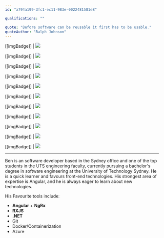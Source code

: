 ```yaml
---
id: "a794a199-3fc1-ec11-983e-0022481581e8"

qualifications: ""

quote: "Before software can be reusable it first has to be usable."
quoteAuthor: "Ralph Johnson"
---
```

[[imgBadge]]
| ![](../badges/Certification-microsoft-azure-fundamentals.png)

[[imgBadge]]
| ![](../badges/Developer-angular.png)

[[imgBadge]]
| ![](../badges/Developer-ngrx.png)

[[imgBadge]]
| ![](../badges/Developer-rxjs.png)

[[imgBadge]]
| ![](../badges/Developer-dotnet-core.png)

[[imgBadge]]
| ![](../badges/Designer-web-css3.png)

[[imgBadge]]
| ![](../badges/Developer-c-sharp.png)

[[imgBadge]]
| ![](../badges/Developer-node-js.png)

[[imgBadge]]
| ![](../badges/Developer-js.png)

[[imgBadge]]
| ![](../badges/Developer-react.png)

[[imgBadge]]
| ![](../badges/Developer-dotnet-mvc.png)

---
Ben is an software developer based in the Sydney office and one of the top students in the UTS engineering faculty, currently pursuing a bachelor's degree in software engineering at the University of Technology Sydney. He is a quick learner and favours front-end technologies. His strongest area of expertise is Angular, and he is always eager to learn about new technologies.

His Favourite tools include: 
- **Angular** + **NgRx**
- **RXJS**
- **.NET**
- Git
- Docker/Containerization
- Azure

  

